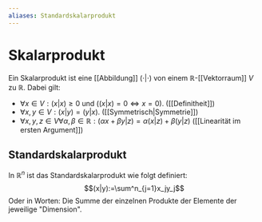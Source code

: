 ```yaml
---
aliases: Standardskalarprodukt
---
```

# Skalarprodukt
Ein Skalarprodukt ist eine [[Abbildung]] $(\cdot |\cdot)$ von einem $\mathbb{R}$-[[Vektorraum]] $V$ zu $\mathbb{R}$.
Dabei gilt:
- $\forall x\in V:(x|x)\geq 0$ und $((x|x)=0\Leftrightarrow x=0)$. ([[Definitheit]])
- $\forall x,y \in V: (x|y) = (y|x).$ ([[Symmetrisch|Symmetrie]])
- $\forall x,y,z \in V \forall \alpha, \beta \in \mathbb{R}: (\alpha x+\beta y|z)=\alpha (x|z)+\beta (y|z)$ ([[Linearität im ersten Argument]])

## Standardskalarprodukt
In $\mathbb{R}^n$ ist das Standardskalarprodukt wie folgt definiert:
$$(x|y):=\sum^n_{j=1}x_jy_j$$
Oder in Worten: Die Summe der einzelnen Produkte der Elemente der jeweilige "Dimension".